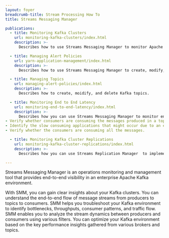 ```yaml
---
layout: foyer
breadcrumb-title: Stream Processing How To
title: Streams Messaging Manager

publications:
  - title: Monitoring Kafka Clusters
    url: monitoring-kafka-clusters/index.html
    description: >-
      Describes how to use Streams Messaging Manager to monitor Apache Kafka clusters, producers, topics, brokers, and consumers.

  - title: Managing Alert Policies
    url: yarn-application-management/index.html
    description: >-
      Describes how to use Streams Messaging Manager to create, modify, and monitor alert policies and alerts.

  - title: Managing Topics
    url: managing-alert-policies/index.html
    description: >-
      Describes how to create, moidify, and delete Kafka topics.

  - title: Monitoring End to End Latency
    url: monitoring-end-to-end-latency/index.html
    description: >-
      Describes how you can use Streams Messaging Manager to monitor end-to-end latency in topics. Use the latency feature to achieve the following goals:
- Verify whether consumers are consuming the messages produced in a topic within the time SLA.
- Identify the slow consuming applications that might occur due to an external or process bottleneck.
- Verify whether the consumers are consuming all the messages.

  - title: Monitoring Kafka Cluster Replications
    url: monitoring-kafka-cluster-replications/index.html
    description: >-
      Describes how you can use Streams Replication Manager  to implement cross-cluster Kafka topic replication in Streams Messaging Manager.

---
```


Streams Messaging Manager is an operations monitoring and management tool that provides end-to-end visibility in an enterprise Apache Kafka environment.

With SMM, you can gain clear insights about your Kafka clusters. You can understand the end-to-end flow of message streams from producers to topics to consumers. SMM helps you troubleshoot your Kafka environment to identify bottlenecks, throughputs, consumer patterns, and traffic flow. SMM enables you to analyze the stream dynamics between producers and consumers using various filters. You can optimize your Kafka environment based on the key performance insights gathered from various brokers and topics. 
